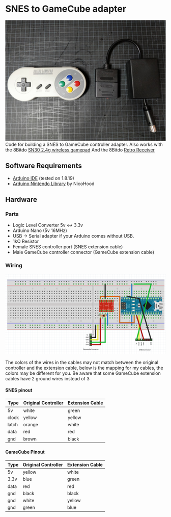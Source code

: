 # SNES to GameCube adapter
![Image of adapter](headerImage.jpg)
Code for building a SNES to GameCube controller adapter.
Also works with the 8Bitdo [SN30 2.4g wireless gamepad](https://www.8bitdo.com/sn30-wireless-for-original-snes-sfc/)
And the 8Bitdo [Retro Receiver](https://www.8bitdo.com/retro-receiver-snes/)

## Software Requirements
- [Arduino IDE](https://www.arduino.cc/en/Main/Software) (tested on 1.8.19)
- [Arduino Nintendo Library](https://github.com/NicoHood/Nintendo) by NicoHood

## Hardware

### Parts
- Logic Level Converter 5v <-> 3.3v
- Arduino Nano (5v 16MHz)
- USB -> Serial adapter if your Arduino comes without USB.
- 1kΩ Resistor
- Female SNES controller port (SNES extension cable)
- Male GameCube controller connector (GameCube extension cable)

### Wiring
![Wiring diagram](snesToGameCube_bb.png)

The colors of the wires in the cables may not match between the original controller and the extension cable, below is the mapping for my cables, the colors may be different for you. 
Be aware that some GameCube extension cables have 2 ground wires instead of 3

#### SNES pinout
Type	| Original Controller  | Extension Cable
--------|-----------|----------------
5v		| white 	| green
clock	| yellow 	| yellow
latch	| orange 	| white
data	| red 		| red
gnd		| brown 	| black

#### GameCube Pinout
Type	| Original Controller 	| Extension Cable
--------|-----------|----------------
5v		| yellow 	| white
3.3v		| blue 	| green
data		| red 	| red
gnd	| black 		| black
gnd		| white 	| yellow
gnd	| green 		| blue 
